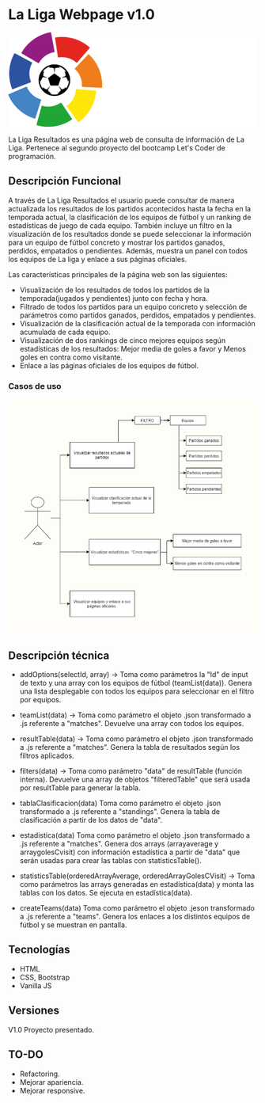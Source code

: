 # La Liga Webpage v1.0

![Laliga_logo](/img/laliga_logo.png)

La Liga Resultados es una página web de consulta de información de La Liga. Pertenece al segundo proyecto del bootcamp Let's Coder de programación. 


## Descripción Funcional

A través de La Liga Resultados el usuario puede consultar de manera actualizada los resultados de los partidos acontecidos hasta la fecha en la temporada actual, la clasificación de los equipos de fútbol y un ranking de estadísticas de juego de cada equipo. También incluye un filtro en la visualización de los resultados donde se puede seleccionar la información para un equipo de fútbol concreto y mostrar los partidos ganados, perdidos, empatados o pendientes. Además, muestra un panel con todos los equipos de La liga y enlace a sus páginas oficiales.

Las características principales de la página web son las siguientes:
- Visualización de los resultados de todos los partidos de la temporada(jugados y pendientes) junto con fecha y hora.
- Filtrado de todos los partidos para un equipo concreto y selección de parámetros como partidos ganados, perdidos, empatados y pendientes.
- Visualización de la clasificación actual de la temporada con información acumulada de cada equipo.
- Visualización de dos rankings de cinco mejores equipos según estadísticas de los resultados: Mejor media de goles a favor y Menos goles en contra como visitante.
- Enlace a las páginas oficiales de los equipos de fútbol.

### Casos de uso

![Casos de uso](/img/laliga_diagram.png)


## Descripción técnica

- addOptions(selectId, array) -> Toma como parámetros la "Id" de input de texto y una array con los equipos de fútbol (teamList(data)). Genera una lista desplegable con todos los equipos para seleccionar en el filtro por equipos.
- teamList(data) -> Toma como parámetro el objeto .json transformado a .js referente a "matches". Devuelve una array con todos los equipos.
- resultTable(data) -> Toma como parámetro el objeto .json transformado a .js referente a "matches". Genera la tabla de resultados según los filtros aplicados.
- filters(data) -> Toma como parámetro "data" de resultTable (función interna). Devuelve una array de objetos "filteredTable" que será usada por resultTable para generar la tabla.

 - tablaClasificacion(data) Toma como parámetro el objeto .json transformado a .js referente a "standings". Genera la tabla de clasificación a partir de los datos de "data".

- estadistica(data) Toma como parámetro el objeto .json transformado a .js referente a "matches". Genera dos arrays (arrayaverage y arraygolesCvisit) con información estadística a partir de "data" que serán usadas para crear las tablas con statisticsTable().
- statisticsTable(orderedArrayAverage, orderedArrayGolesCVisit) -> Toma como parámetros las arrays generadas en estadística(data) y monta las tablas con los datos. Se ejecuta en estadística(data).

- createTeams(data) Toma como parámetro el objeto .jeson transformado a .js referente a "teams". Genera los enlaces a los distintos equipos de fútbol y se muestran en pantalla.


## Tecnologías 

- HTML
- CSS, Bootstrap
- Vanilla JS


## Versiones

V1.0 Proyecto presentado.


## TO-DO

- Refactoring.
- Mejorar apariencia.
- Mejorar responsive.


